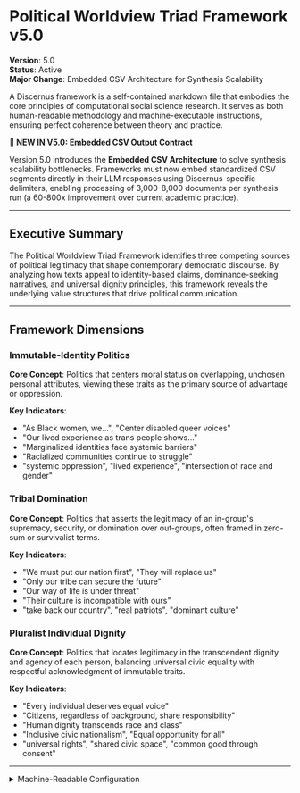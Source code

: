 # Political Worldview Triad Framework v5.0

**Version**: 5.0  
**Status**: Active  
**Major Change**: Embedded CSV Architecture for Synthesis Scalability

A Discernus framework is a self-contained markdown file that embodies the core principles of computational social science research. It serves as both human-readable methodology and machine-executable instructions, ensuring perfect coherence between theory and practice.

**🚀 NEW IN V5.0: Embedded CSV Output Contract**

Version 5.0 introduces the **Embedded CSV Architecture** to solve synthesis scalability bottlenecks. Frameworks must now embed standardized CSV segments directly in their LLM responses using Discernus-specific delimiters, enabling processing of 3,000-8,000 documents per synthesis run (a 60-800x improvement over current academic practice).

---

## Executive Summary

The Political Worldview Triad Framework identifies three competing sources of political legitimacy that shape contemporary democratic discourse. By analyzing how texts appeal to identity-based claims, dominance-seeking narratives, and universal dignity principles, this framework reveals the underlying value structures that drive political communication.

---

## Framework Dimensions

### Immutable-Identity Politics

**Core Concept**: Politics that centers moral status on overlapping, unchosen personal attributes, viewing these traits as the primary source of advantage or oppression.

**Key Indicators**:
- "As Black women, we...", "Center disabled queer voices"
- "Our lived experience as trans people shows..."
- "Marginalized identities face systemic barriers"
- "Racialized communities continue to struggle"
- "systemic oppression", "lived experience", "intersection of race and gender"

### Tribal Domination

**Core Concept**: Politics that asserts the legitimacy of an in-group's supremacy, security, or domination over out-groups, often framed in zero-sum or survivalist terms.

**Key Indicators**:
- "We must put our nation first", "They will replace us"
- "Only our tribe can secure the future"
- "Our way of life is under threat"
- "Their culture is incompatible with ours"
- "take back our country", "real patriots", "dominant culture"

### Pluralist Individual Dignity

**Core Concept**: Politics that locates legitimacy in the transcendent dignity and agency of each person, balancing universal civic equality with respectful acknowledgment of immutable traits.

**Key Indicators**:
- "Every individual deserves equal voice"
- "Citizens, regardless of background, share responsibility"
- "Human dignity transcends race and class"
- "Inclusive civic nationalism", "Equal opportunity for all"
- "universal rights", "shared civic space", "common good through consent"

---
<details><summary>Machine-Readable Configuration</summary>

```json
{
  "name": "political_worldview_triad_v5_0",
  "version": "v5.0",
  "display_name": "Political Worldview Triad Framework v5.0",
  "analysis_variants": {
    "default": {
      "description": "Complete triadic worldview analysis across all three political legitimacy sources with embedded CSV output.",
      "analysis_prompt": "Phase 1: Cognitive Priming: You are an expert political discourse analyst. Phase 2: Framework Methodology: Your task is to analyze the text using the Political Worldview Triad Framework v5.0. Phase 3: Operational Definitions: Evaluate three worldview dimensions: Immutable-Identity Politics (legitimacy from unchosen attributes), Tribal Domination (legitimacy from in-group supremacy), and Pluralist Individual Dignity (legitimacy from universal human worth). Phase 4: Scoring Protocol: For each worldview, score its intensity from 0.0 to 1.0 and provide the strongest 1-2 quotes as evidence. Phase 5: Embedded CSV Generation: CRITICAL: Your response must include two embedded CSV segments using these exact delimiters: <<<DISCERNUS_SCORES_CSV_v1>>> and <<<DISCERNUS_EVIDENCE_CSV_v1>>>. The scores CSV must have columns for each worldview's score. The evidence CSV must have columns for worldview, quote, and confidence. Phase 6: Output Specification: Return a complete response containing both a comprehensive JSON analysis and the embedded CSV segments as specified in the output_contract."
    }
  },
  "dimension_groups": {
      "worldviews": ["immutable_identity_politics", "tribal_domination", "pluralist_individual_dignity"]
  },
  "calculation_spec": {
      "dominant_worldview_calculation": "Identify the worldview with the highest score."
  },
  "reliability_rubric": {
    "cronbachs_alpha": {
      "excellent": [0.80, 1.0],
      "good": [0.70, 0.79],
      "acceptable": [0.60, 0.69],
      "poor": [0.0, 0.59]
    },
    "notes": "Defines quality thresholds for framework reliability. The Synthesis Agent uses this for automated fit assessment."
  },
  "output_contract": {
    "schema": {
      "worldview": "string",
      "scores": "object",
      "evidence": "object",
      "reasoning": "object"
    },
    "embedded_csv_requirements": {
      "scores_csv": {
        "delimiter_start": "<<<DISCERNUS_SCORES_CSV_v1>>>",
        "delimiter_end": "<<<END_DISCERNUS_SCORES_CSV_v1>>>",
        "description": "CSV for all dimensional scores."
      },
      "evidence_csv": {
        "delimiter_start": "<<<DISCERNUS_EVIDENCE_CSV_v1>>>",
        "delimiter_end": "<<<END_DISCERNUS_EVIDENCE_CSV_v1>>>",
        "description": "CSV for structured evidence data for audit and replication."
      }
    },
    "instructions": "IMPORTANT: Your response MUST include both a complete JSON analysis AND embedded CSV segments using the exact delimiters specified."
  }
}
```

</details> 